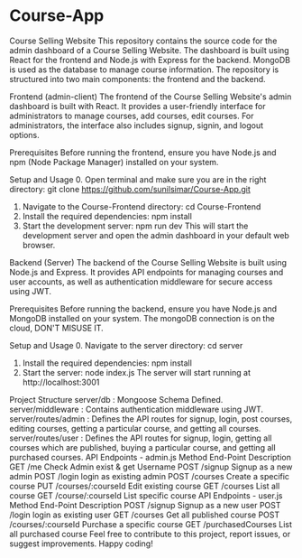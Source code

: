 # Course-App
Course Selling Website
This repository contains the source code for the admin dashboard of a Course Selling Website. The dashboard is built using React for the frontend and Node.js with Express for the backend. MongoDB is used as the database to manage course information. The repository is structured into two main components: the frontend and the backend.

Frontend (admin-client)
The frontend of the Course Selling Website's admin dashboard is built with React. It provides a user-friendly interface for administrators to manage courses, add courses, edit courses. For administrators, the interface also includes signup, signin, and logout options.

Prerequisites
Before running the frontend, ensure you have Node.js and npm (Node Package Manager) installed on your system.

Setup and Usage
0. Open terminal and make sure you are in the right directory:
git clone https://github.com/sunilsimar/Course-App.git
1. Navigate to the Course-Frontend directory:
cd Course-Frontend
2. Install the required dependencies:
npm install
3. Start the development server:
npm run dev
This will start the development server and open the admin dashboard in your default web browser.

Backend (Server)
The backend of the Course Selling Website is built using Node.js and Express. It provides API endpoints for managing courses and user accounts, as well as authentication middleware for secure access using JWT.

Prerequisites
Before running the backend, ensure you have Node.js and MongoDB installed on your system. The mongoDB connection is on the cloud, DON'T MISUSE IT.

Setup and Usage
0. Navigate to the server directory:
cd server
1. Install the required dependencies:
npm install
2. Start the server:
node index.js
The server will start running at http://localhost:3001

Project Structure
server/db : Mongoose Schema Defined.
server/middleware : Contains authentication middleware using JWT.
server/routes/admin : Defines the API routes for signup, login, post courses, editing courses, getting a particular course, and getting all courses.
server/routes/user : Defines the API routes for signup, login, getting all courses which are published, buying a particular course, and getting all purchased courses.
API Endpoints - admin.js
Method	End-Point	Description
GET	/me	Check Admin exist & get Username
POST	/signup	Signup as a new admin
POST	/login	login as existing admin
POST	/courses	Create a specific course
PUT	/courses/:courseId	Edit existing course
GET	/courses	List all course
GET	/course/:courseId	List specific course
API Endpoints - user.js
Method	End-Point	Description
POST	/signup	Signup as a new user
POST	/login	login as existing user
GET	/courses	Get all published course
POST	/courses/:courseId	Purchase a specific course
GET	/purchasedCourses	List all purchased course
Feel free to contribute to this project, report issues, or suggest improvements. Happy coding!
